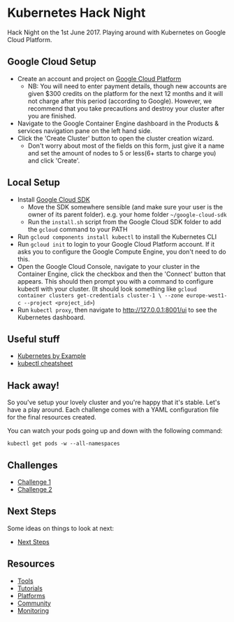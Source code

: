 # Kubernetes Hack Night

Hack Night on the 1st June 2017. Playing around with Kubernetes on Google Cloud Platform.

## Google Cloud Setup

* Create an account and project on [Google Cloud Platform](https://cloud.google.com/)
  * NB: You will need to enter payment details, though new accounts are given $300 credits on the platform for the next 12 months and it will not charge after this period (according to Google). However, we recommend that you take precautions and destroy your cluster after you are finished.
* Navigate to the Google Container Engine dashboard in the Products & services navigation pane on the left hand side.
* Click the 'Create Cluster' button to open the cluster creation wizard.
  * Don't worry about most of the fields on this form, just give it a name and set the amount of nodes to 5 or less(6+ starts to charge you) and click 'Create'.

## Local Setup

* Install [Google Cloud SDK](https://cloud.google.com/sdk/)
  * Move the SDK somewhere sensible (and make sure your user is the owner of its parent folder). e.g. your home folder `~/google-cloud-sdk`
  * Run the `install.sh` script from the Google Cloud SDK folder to add the `gcloud` command to your PATH
* Run `gcloud components install kubectl` to install the Kubernetes CLI
* Run `gcloud init` to login to your Google Cloud Platform account. If it asks you to configure the Google Compute Engine, you don't need to do this.
* Open the Google Cloud Console, navigate to your cluster in the Container Engine, click the checkbox and then the 'Connect' button that appears. This should then prompt you with a command to configure kubectl with your cluster. (It should look something like `gcloud container clusters get-credentials cluster-1 \
    --zone europe-west1-c --project <project_id>`)
* Run `kubectl proxy`, then navigate to http://127.0.0.1:8001/ui to see the Kubernetes dashboard.

## Useful stuff

* [Kubernetes by Example](http://kubernetesbyexample.com/)
* [kubectl cheatsheet](https://kubernetes.io/docs/user-guide/kubectl-cheatsheet/)

## Hack away!

So you've setup your lovely cluster and you're happy that it's stable. Let's have a play around. Each challenge comes with a YAML configuration file for the final resources created.

You can watch your pods going up and down with the following command:

`kubectl get pods -w --all-namespaces`

## Challenges

* [Challenge 1](challenges/1/README.md)
* [Challenge 2](challenges/2/README.md)


## Next Steps

Some ideas on things to look at next:

* [Next Steps](NEXTSTEPS.md)

## Resources

* [Tools](resources/tools.md)
* [Tutorials](resources/tutorials.md)
* [Platforms](resources/platforms.md)
* [Community](resources/community.md)
* [Monitoring](resources/monitoring.md)
